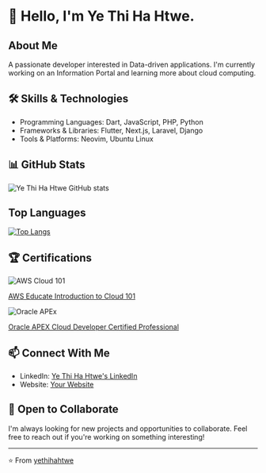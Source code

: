 # 👋 Hello, I'm Ye Thi Ha Htwe.

## About Me
A passionate developer interested in Data-driven applications. I'm currently working on an Information Portal and learning more about cloud computing.

## 🛠️ Skills & Technologies
- Programming Languages: Dart, JavaScript, PHP, Python
- Frameworks & Libraries: Flutter, Next.js, Laravel, Django 
- Tools & Platforms: Neovim, Ubuntu Linux

## 📊 GitHub Stats
![Ye Thi Ha Htwe GitHub stats](https://github-readme-stats-iota-three-22.vercel.app/api?username=yethihahtwe&show_icons=true&theme=vue-dark&rank_icon=github&include_all_commits=true)

## Top Languages
[![Top Langs](https://github-readme-stats-iota-three-22.vercel.app/api/top-langs/?username=yethihahtwe&layout=donut&theme=vue-dark)](https://github.com/yethihahtwe/github-readme-stats)

## 🏆 Certifications
![AWS Cloud 101](https://images.credly.com/size/220x220/images/8d67bbf4-128b-4141-b5f1-1bc61bbfbaa6/image.png)

[AWS Educate Introduction to Cloud 101](https://www.credly.com/badges/eb48dc72-e7bf-48fd-af98-86e9044cb8cb/public_url)

![Oracle APEx](https://brm-workforce.oracle.com/pdf/certview/images/APEX23OCP.png)

[Oracle APEX Cloud Developer Certified Professional](https://catalog-education.oracle.com/ords/certview/sharebadge?id=94DC0FB3653362A07DB51A1E674D50BEE987501DFDEB1F12EF98C26A181FA16E)

## 📫 Connect With Me
- LinkedIn: [Ye Thi Ha Htwe's LinkedIn](https://linkedin.com/in/yethihahtwe)
- Website: [Your Website](https://yethihahtwe.github.io)

## 🤝 Open to Collaborate
I'm always looking for new projects and opportunities to collaborate. Feel free to reach out if you're working on something interesting!

---
⭐️ From [yethihahtwe](https://github.com/yethihahtwe)
